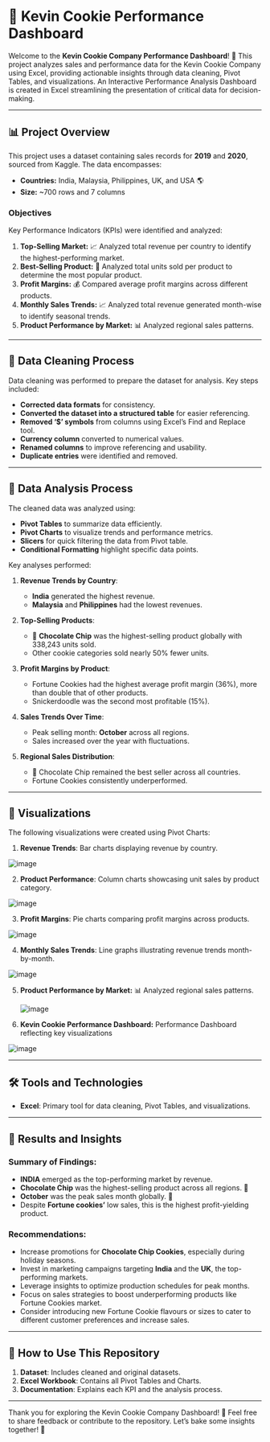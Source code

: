 # 🍪 Kevin Cookie Performance Dashboard

Welcome to the **Kevin Cookie Company Performance Dashboard**! 
🌈 This project analyzes sales and performance data for the Kevin Cookie Company using Excel, providing actionable insights through data cleaning, Pivot Tables, and visualizations.
An Interactive Performance Analysis Dashboard is created in Excel streamlining the presentation of critical data for decision-making.

---

## 📊 Project Overview

This project uses a dataset containing sales records for **2019** and **2020**, sourced from Kaggle. The data encompasses:
- **Countries:** India, Malaysia, Philippines, UK, and USA 🌎
- **Size:** ~700 rows and 7 columns

### Objectives
Key Performance Indicators (KPIs) were identified and analyzed:
1. **Top-Selling Market:** 📈 Analyzed total revenue per country to identify the highest-performing market.
2. **Best-Selling Product:** 🍪 Analyzed total units sold per product to determine the most popular product.
3. **Profit Margins:** 💰 Compared average profit margins across different products.
4. **Monthly Sales Trends:** 📈 Analyzed total revenue generated month-wise to identify seasonal trends.
5. **Product Performance by Market:** 📊 Analyzed regional sales patterns.

---

## 🔧 Data Cleaning Process

Data cleaning was performed to prepare the dataset for analysis. Key steps included:

- **Corrected data formats** for consistency.
- **Converted the dataset into a structured table** for easier referencing.
- **Removed ‘$’ symbols** from columns using Excel’s Find and Replace tool.
- **Currency column** converted to numerical values.
- **Renamed columns** to improve referencing and usability.
- **Duplicate entries** were identified and removed.

---

## 🔀 Data Analysis Process

The cleaned data was analyzed using:
- **Pivot Tables** to summarize data efficiently.
- **Pivot Charts** to visualize trends and performance metrics.
- **Slicers** for quick filtering the data from Pivot table.
- **Conditional Formatting** highlight specific data points.

Key analyses performed:
1. **Revenue Trends by Country**:
   - **India** generated the highest revenue.
   - **Malaysia** and **Philippines** had the lowest revenues.

2. **Top-Selling Products**:
   - 🍪 **Chocolate Chip** was the highest-selling product globally with 338,243 units sold.
   - Other cookie categories sold nearly 50% fewer units.

3. **Profit Margins by Product**:
   - Fortune Cookies had the highest average profit margin (36%), more than double that of other products.
   - Snickerdoodle was the second most profitable (15%).

4. **Sales Trends Over Time**:
   - Peak selling month: **October** across all regions.
   - Sales increased over the year with fluctuations.

5. **Regional Sales Distribution**:
   - 🍪 Chocolate Chip remained the best seller across all countries.
   - Fortune Cookies consistently underperformed.

---

## 🎨 Visualizations

The following visualizations were created using Pivot Charts:
1. **Revenue Trends**: Bar charts displaying revenue by country.

![image](https://github.com/user-attachments/assets/1c0bffc7-35e8-4440-b4c1-ca6dbc626199)
   

2. **Product Performance**: Column charts showcasing unit sales by product category.

![image](https://github.com/user-attachments/assets/73ca92a1-d51d-4011-b228-bdf71293dab5)

 
3. **Profit Margins**: Pie charts comparing profit margins across products.

![image](https://github.com/user-attachments/assets/039b539a-7e7a-4097-94bb-45ff1d3ba90a)


4. **Monthly Sales Trends**: Line graphs illustrating revenue trends month-by-month.

![image](https://github.com/user-attachments/assets/e8ae072b-68be-470e-acec-169f1a9c167b)


5. **Product Performance by Market:** 📊 Analyzed regional sales patterns.

   ![image](https://github.com/user-attachments/assets/157bd9a9-d424-4892-9ebc-61f46927c038)


6. **Kevin Cookie Performance Dashboard:** Performance Dashboard reflecting key visualizations

![image](https://github.com/user-attachments/assets/1f68f4f3-3f00-49f3-b2ae-c4d4d43f4101)

   

---

## 🛠️ Tools and Technologies

- **Excel**: Primary tool for data cleaning, Pivot Tables, and visualizations.

---

## 🎯 Results and Insights

### Summary of Findings:
- **INDIA** emerged as the top-performing market by revenue.
- **Chocolate Chip** was the highest-selling product across all regions. 🍪
- **October** was the peak sales month globally. 🎉
- Despite **Fortune cookies’** low sales, this is the highest profit-yielding product. 



### Recommendations:
- Increase promotions for **Chocolate Chip Cookies**, especially during holiday seasons.
- Invest in marketing campaigns targeting **India** and the **UK**, the top-performing markets.
- Leverage insights to optimize production schedules for peak months.
- Focus on sales strategies to boost underperforming products like Fortune Cookies market.
- Consider introducing new Fortune Cookie flavours or sizes to cater to different customer preferences and increase sales.





---

## 🚀 How to Use This Repository

1. **Dataset**: Includes cleaned and original datasets.
2. **Excel Workbook**: Contains all Pivot Tables and Charts.
3. **Documentation**: Explains each KPI and the analysis process.

---


Thank you for exploring the Kevin Cookie Company Dashboard! 🍪 
Feel free to share feedback or contribute to the repository. 
Let’s bake some insights together! 📢

